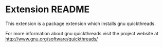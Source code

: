 # Extension README

This extension is a package extension which installs gnu quickthreads.

For more information about gnu quickthreads visit the project website at
http://www.gnu.org/software/quickthreads/

